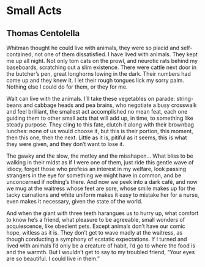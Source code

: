 # Small Acts
## Thomas Centolella
Whitman thought he could live with animals, they were
so placid and self-contained, not one of them dissatisfied.
I have lived with animals. They kept me up all night.
Not only tom cats on the prowl, and neurotic rats
behind my baseboards, scratching out a slim existence.
There were cattle next door in the butcher’s pen,
great longhorns lowing in the dark. Their numbers had come up
and they knew it. I let their rough tongues lick my sorry palm.
Nothing else I could do for them, or they for me.

Walt can live with the animals. I’ll take these vegetables on parade:
string-beans and cabbage heads and pea brains, who negotiate
a busy crosswalk and feel brilliant, the smallest act accomplished
no mean feat, each one guiding them to other small acts
that will add up, in time, to something like steady purpose.
They cling to this fate, clutch it along with their brownbag lunches:
none of us would choose it, but this is their portion, this moment,
then this one, then the next. Little as it is, pitiful as it seems,
this is what they were given, and they don’t want to lose it.

The gawky and the slow, the motley and the misshapen…
What bliss to be walking in their midst as if I were one of them,
just ride this gentle wave of idiocy, forget those who profess
an interest in my welfare, look passing strangers in the eye
for something we might have in common, and be unconcerned if nothing’s there.
And now we peek into a dark café, and now we mug at the waitress
whose feet are sore, whose smile makes up for the tacky carnations
and white uniform makes it easy to mistake her for a nurse,
even makes it necessary, given the state of the world.

And when the giant with three teeth harangues us to hurry up,
what comfort to know he’s a friend, what pleasure to be agreeable,
small wonders of acquiescence, like obedient pets. Except animals
don’t have our comic hope, witless as it is. They don’t get
to wave madly at the waitress, as though conducting a symphony
of ecstatic expectations. If I turned and lived with animals
I’d only be a creature of habit, I’d go to where the food is
and the warmth. But I wouldn’t get to say to my troubled friend,
“Your eyes are so beautiful. I could live in them.”